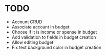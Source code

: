# TODO
- Account CRUD
- Associate account in budget
- Choose if it is income or spense in budget
- Add validation to fields in budget creation
- Allow editing budget
- Fix text background color in budget creation
